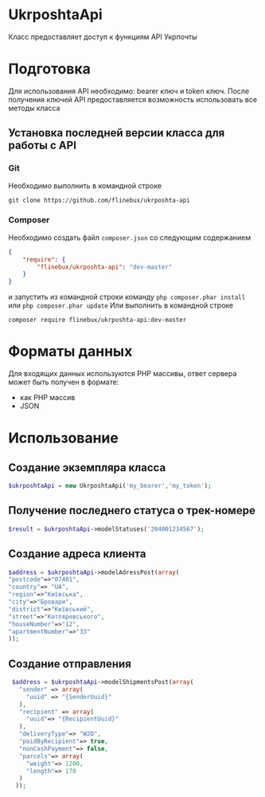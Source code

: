 # UkrposhtaApi
Класс предоставляет доступ к функциям API Укрпочты

# Подготовка
Для использования API необходимо: bearer ключ и token ключ.
После получения ключей API предоставляется возможность использовать все методы класса

## Установка последней версии класса для работы с API
### Git
Необходимо выполнить в командной строке
```git
git clone https://github.com/flinebux/ukrposhta-api
```
### Composer
Необходимо создать файл ``composer.json`` со следующим содержанием  
```json
{
    "require": {
        "flinebux/ukrposhta-api": "dev-master"
    }
}
```
и запустить из командной строки команду ``php composer.phar install`` или ``php composer.phar update``
Или выполнить в командной строке 
```
composer require flinebux/ukrposhta-api:dev-master
```

# Форматы данных
Для входящих данных используются PHP массивы, ответ сервера может быть получен в формате:
* как PHP массив
* JSON

# Использование 
## Создание экземпляра класса
```php
$ukrposhtaApi = new UkrposhtaApi('my_bearer','my_token');
```

## Получение последнего статуса о трек-номере
```php
$result = $ukrposhtaApi->modelStatuses('204001234567');
```

## Создание адреса клиента
```php
$address = $ukrposhtaApi->modelAdressPost(array(
"postcode"=>"07401",
"country"=> "UA",
"region"=>"Київська",
"city"=>"Бровари",
"district"=>"Київський",
"street"=>"Котляревського",
"houseNumber"=>"12",
"apartmentNumber"=>"33"
));
```
## Создание отправления
```php
 $address = $ukrposhtaApi->modelShipmentsPost(array(
   "sender" => array(
     "uuid" => "{SenderUuid}"
   ),
   "recipient" => array(
     "uuid"=> "{RecipientUuid}"
   ),
   "deliveryType"=> "W2D",
   "paidByRecipient"=> true,
   "nonCashPayment"=> false,
   "parcels"=> array(
     "weight"=> 1200,
     "length"=> 170
   )
  ));
```